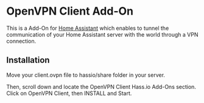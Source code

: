 # OpenVPN Client Add-On

This is a Add-On for [Home Assistant](https://www.home-assistant.io) which enables to tunnel the communication of your Home Assistant server with the world through a VPN connection.

## Installation

Move your client.ovpn file to hassio/share folder in your server.



Then, scroll down and locate the OpenVPN Client Hass.io Add-Ons section. Click on OpenVPN Client, then INSTALL and Start.
